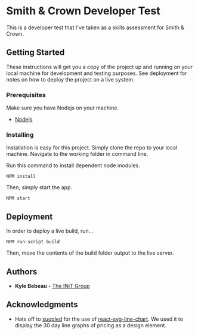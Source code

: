 # Smith & Crown Developer Test

This is a developer test that I've taken as a skills assessment for Smith & Crown.

## Getting Started

These instructions will get you a copy of the project up and running on your local machine for development and testing purposes. See deployment for notes on how to deploy the project on a live system.

### Prerequisites

Make sure you have Nodejs on your machine.

* [Nodejs](https://nodejs.org/en/download/)

### Installing

Installation is easy for this project. Simply clone the repo to your local machine. Navigate to the working folder in command line.

Run this command to install dependent node modules.

```
NPM install
```

Then, simply start the app.
```
NPM start
```

## Deployment

In order to deploy a live build, run...

```
NPM run-script build
```
Then, move the contents of the build folder output to the live server.

## Authors

* **Kyle Bebeau** - [The INiT Group](http://theinitgroup.com)

## Acknowledgments

* Hats off to [xuopled](https://github.com/xuopled) for the use of [react-svg-line-chart](https://github.com/xuopled). We used it to display the 30 day line graphs of pricing as a design element.
